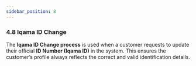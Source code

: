 ```yaml
---
sidebar_position: 8
---
```


### 4.8 **Iqama ID Change**

The **Iqama ID Change process** is used when a customer requests to update their official **ID Number (Iqama ID)** in the system. This ensures the customer’s profile always reflects the correct and valid identification details.